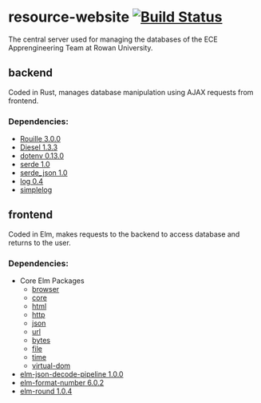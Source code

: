 # resource-website [![Build Status](https://api.travis-ci.org/A-Team-Rowan-University/resource-website.svg?branch=master)](https://travis-ci.org/A-Team-Rowan-University/resource-website)

The central server used for managing the databases of the ECE Apprengineering Team at Rowan University.

## backend
Coded in Rust, manages database manipulation using AJAX requests from frontend.

### Dependencies:
* [Rouille 3.0.0](https://github.com/tomaka/rouille)
* [Diesel 1.3.3](https://github.com/diesel-rs/diesel)
* [dotenv 0.13.0](https://github.com/sgrif/rust-dotenv)
* [serde 1.0](https://github.com/serde-rs/serde)
* [serde_json 1.0](https://github.com/serde-rs/json)
* [log 0.4](https://github.com/rust-lang-nursery/log)
* [simplelog](https://github.com/drakulix/simplelog.rs)

## frontend
Coded in Elm, makes requests to the backend to access database and returns to the user.

### Dependencies:
* Core Elm Packages
   * [browser](https://github.com/elm/browser)
   * [core](https://github.com/elm/core)
   * [html](https://github.com/elm/html)
   * [http](https://github.com/elm/http)
   * [json](https://github.com/elm/json)
   * [url](https://github.com/elm/url)
   * [bytes](https://github.com/elm/bytes)
   * [file](https://github.com/elm/file)
   * [time](https://github.com/elm/time)
   * [virtual-dom](https://github.com/elm/virtual-dom)
* [elm-json-decode-pipeline 1.0.0](https://github.com/NoRedInk/elm-json-decode-pipeline)
* [elm-format-number 6.0.2](https://github.com/cuducos/elm-format-number)
* [elm-round 1.0.4](https://github.com/myrho/elm-round)
